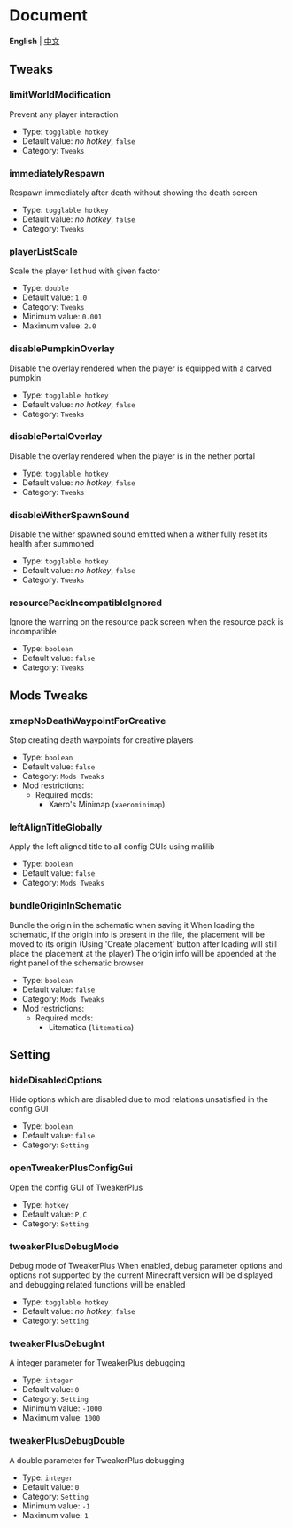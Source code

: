 # Document

**English** | [中文](document-zh_cn.md)

## Tweaks

### limitWorldModification

Prevent any player interaction

 - Type: `togglable hotkey`
 - Default value: *no hotkey*, `false`
 - Category: `Tweaks`

### immediatelyRespawn

Respawn immediately after death without showing the death screen

 - Type: `togglable hotkey`
 - Default value: *no hotkey*, `false`
 - Category: `Tweaks`

### playerListScale

Scale the player list hud with given factor

 - Type: `double`
 - Default value: `1.0`
 - Category: `Tweaks`
 - Minimum value: `0.001`
 - Maximum value: `2.0`

### disablePumpkinOverlay

Disable the overlay rendered when the player is equipped with a carved pumpkin

 - Type: `togglable hotkey`
 - Default value: *no hotkey*, `false`
 - Category: `Tweaks`

### disablePortalOverlay

Disable the overlay rendered when the player is in the nether portal

 - Type: `togglable hotkey`
 - Default value: *no hotkey*, `false`
 - Category: `Tweaks`

### disableWitherSpawnSound

Disable the wither spawned sound emitted when a wither fully reset its health after summoned

 - Type: `togglable hotkey`
 - Default value: *no hotkey*, `false`
 - Category: `Tweaks`

### resourcePackIncompatibleIgnored

Ignore the warning on the resource pack screen when the resource pack is incompatible

 - Type: `boolean`
 - Default value: `false`
 - Category: `Tweaks`

## Mods Tweaks

### xmapNoDeathWaypointForCreative

Stop creating death waypoints for creative players

 - Type: `boolean`
 - Default value: `false`
 - Category: `Mods Tweaks`
- Mod restrictions:
  - Required mods:
    - Xaero's Minimap (`xaerominimap`)

### leftAlignTitleGlobally

Apply the left aligned title to all config GUIs using malilib

 - Type: `boolean`
 - Default value: `false`
 - Category: `Mods Tweaks`

### bundleOriginInSchematic

Bundle the origin in the schematic when saving it
When loading the schematic, if the origin info is present in the file, the placement will be moved to its origin
(Using 'Create placement' button after loading will still place the placement at the player)
The origin info will be appended at the right panel of the schematic browser

 - Type: `boolean`
 - Default value: `false`
 - Category: `Mods Tweaks`
- Mod restrictions:
  - Required mods:
    - Litematica (`litematica`)

## Setting

### hideDisabledOptions

Hide options which are disabled due to mod relations unsatisfied in the config GUI

 - Type: `boolean`
 - Default value: `false`
 - Category: `Setting`

### openTweakerPlusConfigGui

Open the config GUI of TweakerPlus

 - Type: `hotkey`
 - Default value: `P,C`
 - Category: `Setting`

### tweakerPlusDebugMode

Debug mode of TweakerPlus
When enabled, debug parameter options and options not supported by the current Minecraft version will be displayed
and debugging related functions will be enabled

 - Type: `togglable hotkey`
 - Default value: *no hotkey*, `false`
 - Category: `Setting`

### tweakerPlusDebugInt

A integer parameter for TweakerPlus debugging

 - Type: `integer`
 - Default value: `0`
 - Category: `Setting`
 - Minimum value: `-1000`
 - Maximum value: `1000`

### tweakerPlusDebugDouble

A double parameter for TweakerPlus debugging

 - Type: `integer`
 - Default value: `0`
 - Category: `Setting`
 - Minimum value: `-1`
 - Maximum value: `1`

